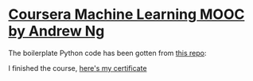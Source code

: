 # [Coursera Machine Learning MOOC by Andrew Ng](https://www.coursera.org/learn/machine-learning) 

The boilerplate Python code has been gotten from [this repo](https://github.com/dibgerge/ml-coursera-python-assignments):

I finished the course, [here's my certificate](https://www.coursera.org/account/accomplishments/verify/DGJW5HZFG6FX)
